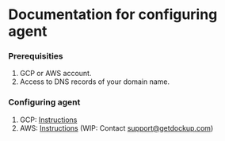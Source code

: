 # Documentation for configuring agent

### Prerequisities

1. GCP or AWS account.
2. Access to DNS records of your domain name.

### Configuring agent

1. GCP: [Instructions][configure_agent_gcp]
2. AWS: [Instructions][configure_agent_aws] (WIP: Contact support@getdockup.com)


[configure_agent_gcp]: /selfhosting/configure-agent-gcp.md
[configure_agent_aws]: /selfhosting/configure-agent-aws.md
